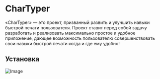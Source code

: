 <h1 align="left" style="width=10px">CharTyper</h1>
«CharTyper» — это проект, призванный развить и улучшить навыки быстрой печати пользователя. Проект ставит перед собой задачу разработать и реализовать максимально простое и удобное приложение, дающее возможность пользователю совершенствовать свои навыки быстрой печати когда и где ему удобно!
<h2 align="left">Установка</h2>



![Image](https://github.com/TimofeyBelikov/media/raw/main/CharTyperr/MainMenu.jpg)
